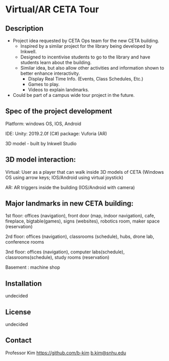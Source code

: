 # Virtual/AR CETA Tour
## Description
* Project idea requested by CETA Ops team for the new CETA building.
  * Inspired by a similar project for the library being developed by Inkwell.
  * Designed to incentivise students to go to the library and have students learn about the building.
  * Similar idea, but also allow other activities and information shown to better enhance interactivity.
    * Display Real Time Info. (Events, Class Schedules, Etc.)
    * Games to play.
    * Videos to explain landmarks.
* Could be part of a campus wide tour project in the future.

## Spec of the project development

Platform: windows OS, IOS, Android

IDE: Unity: 2019.2.0f (C#) package: Vuforia (AR)

3D model - built by Inkwell Studio

## 3D model interaction:
Virtual: User as a player that can walk inside 3D models of CETA (Windows OS using arrow keys; IOS/Android using virtual joystick)

AR: AR triggers inside the building (IOS/Android with camera)

## Major landmarks in new CETA building:
1st floor: offices (navigation), front door (map, indoor navigation), cafe, fireplace, bigtable(games), signs (websites), robotics room, maker space (reservation)

2rd floor: offices (navigation), classrooms (schedule), hubs, drone lab, conference rooms

3nd floor: offices (navigation), computer labs(schedule), classrooms(schedule), study rooms (reservation)

Basement : machine shop

## Installation
undecided

## License
undecided

## Contact
Professor Kim
https://github.com/b-kim
b.kim@snhu.edu
